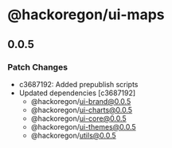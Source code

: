 # @hackoregon/ui-maps

## 0.0.5
### Patch Changes

- c3687192: Added prepublish scripts
- Updated dependencies [c3687192]
  - @hackoregon/ui-brand@0.0.5
  - @hackoregon/ui-charts@0.0.5
  - @hackoregon/ui-core@0.0.5
  - @hackoregon/ui-themes@0.0.5
  - @hackoregon/utils@0.0.5
